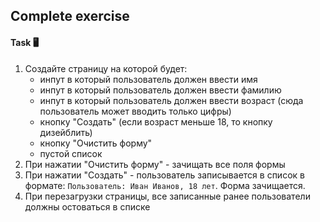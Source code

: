## Complete exercise

#### Task 🖥

1. Создайте страницу на которой будет:
    - инпут в который пользователь должен ввести имя
    - инпут в который пользователь должен ввести фамилию
    - инпут в который пользователь должен ввести возраст (сюда пользователь может вводить только цифры)
    - кнопку "Создать" (если возраст меньше 18, то кнопку дизейблить)
    - кнопку "Очистить форму"
    - пустой список <ul></ul>
2. При нажатии "Очистить форму" - зачищать все поля формы
3. При нажатии "Создать" - пользователь записывается в список в формате: `Пользователь: Иван Иванов, 18 лет`. Форма зачищается.
4. При перезагрузки страницы, все записанные ранее пользователи должны остоваться в списке
